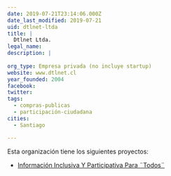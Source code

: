 ```yaml
---
date: 2019-07-21T23:14:06.000Z
date_last_modified: 2019-07-21
uid: dtlnet-ltda
title: |
  Dtlnet Ltda.
legal_name: 
description: |
  
org_type: Empresa privada (no incluye startup)
website: www.dtlnet.cl
year_founded: 2004
facebook: 
twitter: 
tags:
  - compras-publicas
  - participación-ciudadana
cities: 
  - Santiago

---
```


Esta organización tiene los siguientes proyectos:

- [Información Inclusiva Y Participativa Para ¨Todos¨](/proyectos/informacion-inclusiva-y-participativa-para-todos)

